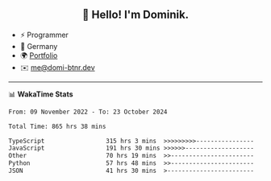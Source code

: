 <h2 align="center">👋 Hello! I'm Dominik.</h2>

- ⚡ Programmer
- 📍 Germany
- 🌍 [Portfolio](https://domi-btnr.dev)
- ✉️ [me@domi-btnr.dev](mailto://me@domi-btnr.dev)

---
📊 **WakaTime Stats**
<!--START_SECTION:waka-->

```txt
From: 09 November 2022 - To: 23 October 2024

Total Time: 865 hrs 38 mins

TypeScript                 315 hrs 3 mins  >>>>>>>>>----------------   36.40 %
JavaScript                 191 hrs 30 mins >>>>>>-------------------   22.12 %
Other                      70 hrs 19 mins  >>-----------------------   08.12 %
Python                     57 hrs 48 mins  >>-----------------------   06.68 %
JSON                       41 hrs 30 mins  >------------------------   04.79 %
```

<!--END_SECTION:waka-->
